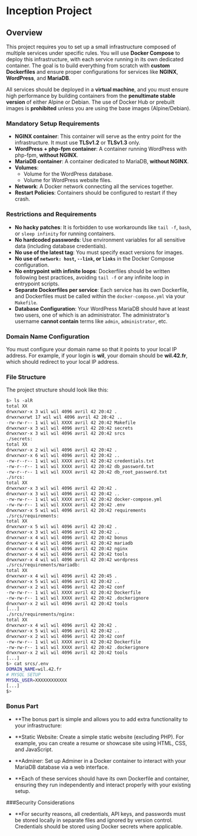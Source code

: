 # Inception Project

## Overview

This project requires you to set up a small infrastructure composed of multiple services under specific rules. You will use **Docker Compose** to deploy this infrastructure, with each service running in its own dedicated container. The goal is to build everything from scratch with **custom Dockerfiles** and ensure proper configurations for services like **NGINX**, **WordPress**, and **MariaDB**.

All services should be deployed in a **virtual machine**, and you must ensure high performance by building containers from the **penultimate stable version** of either Alpine or Debian. The use of Docker Hub or prebuilt images is **prohibited** unless you are using the base images (Alpine/Debian).

### Mandatory Setup Requirements

- **NGINX container**: This container will serve as the entry point for the infrastructure. It must use **TLSv1.2** or **TLSv1.3** only.
- **WordPress + php-fpm container**: A container running WordPress with php-fpm, **without NGINX**.
- **MariaDB container**: A container dedicated to MariaDB, **without NGINX**.
- **Volumes**:
  - Volume for the WordPress database.
  - Volume for WordPress website files.
- **Network**: A Docker network connecting all the services together.
- **Restart Policies**: Containers should be configured to restart if they crash.

### Restrictions and Requirements

- **No hacky patches**: It is forbidden to use workarounds like `tail -f`, `bash`, or `sleep infinity` for running containers.
- **No hardcoded passwords**: Use environment variables for all sensitive data (including database credentials).
- **No use of the latest tag**: You must specify exact versions for images.
- **No use of `network: host`, `--link`, or `links`** in the Docker Compose configuration.
- **No entrypoint with infinite loops**: Dockerfiles should be written following best practices, avoiding `tail -f` or any infinite loop in entrypoint scripts.
- **Separate Dockerfiles per service**: Each service has its own Dockerfile, and Dockerfiles must be called within the `docker-compose.yml` via your `Makefile`.
- **Database Configuration**: Your WordPress MariaDB should have at least two users, one of which is an administrator. The administrator's username **cannot contain** terms like `admin`, `administrator`, etc.

### Domain Name Configuration

You must configure your domain name so that it points to your local IP address. For example, if your login is **wil**, your domain should be **wil.42.fr**, which should redirect to your local IP address.

### File Structure

The project structure should look like this:

```bash
$> ls -alR
total XX
drwxrwxr-x 3 wil wil 4096 avril 42 20:42 .
drwxrwxrwt 17 wil wil 4096 avril 42 20:42 ..
-rw-rw-r-- 1 wil wil XXXX avril 42 20:42 Makefile
drwxrwxr-x 3 wil wil 4096 avril 42 20:42 secrets
drwxrwxr-x 3 wil wil 4096 avril 42 20:42 srcs
./secrets:
total XX
drwxrwxr-x 2 wil wil 4096 avril 42 20:42 .
drwxrwxr-x 6 wil wil 4096 avril 42 20:42 ..
-rw-r--r-- 1 wil wil XXXX avril 42 20:42 credentials.txt
-rw-r--r-- 1 wil wil XXXX avril 42 20:42 db_password.txt
-rw-r--r-- 1 wil wil XXXX avril 42 20:42 db_root_password.txt
./srcs:
total XX
drwxrwxr-x 3 wil wil 4096 avril 42 20:42 .
drwxrwxr-x 3 wil wil 4096 avril 42 20:42 ..
-rw-rw-r-- 1 wil wil XXXX avril 42 20:42 docker-compose.yml
-rw-rw-r-- 1 wil wil XXXX avril 42 20:42 .env
drwxrwxr-x 5 wil wil 4096 avril 42 20:42 requirements
./srcs/requirements:
total XX
drwxrwxr-x 5 wil wil 4096 avril 42 20:42 .
drwxrwxr-x 3 wil wil 4096 avril 42 20:42 ..
drwxrwxr-x 4 wil wil 4096 avril 42 20:42 bonus
drwxrwxr-x 4 wil wil 4096 avril 42 20:42 mariadb
drwxrwxr-x 4 wil wil 4096 avril 42 20:42 nginx
drwxrwxr-x 4 wil wil 4096 avril 42 20:42 tools
drwxrwxr-x 4 wil wil 4096 avril 42 20:42 wordpress
./srcs/requirements/mariadb:
total XX
drwxrwxr-x 4 wil wil 4096 avril 42 20:45 .
drwxrwxr-x 5 wil wil 4096 avril 42 20:42 ..
drwxrwxr-x 2 wil wil 4096 avril 42 20:42 conf
-rw-rw-r-- 1 wil wil XXXX avril 42 20:42 Dockerfile
-rw-rw-r-- 1 wil wil XXXX avril 42 20:42 .dockerignore
drwxrwxr-x 2 wil wil 4096 avril 42 20:42 tools
[...]
./srcs/requirements/nginx:
total XX
drwxrwxr-x 4 wil wil 4096 avril 42 20:42 .
drwxrwxr-x 5 wil wil 4096 avril 42 20:42 ..
drwxrwxr-x 2 wil wil 4096 avril 42 20:42 conf
-rw-rw-r-- 1 wil wil XXXX avril 42 20:42 Dockerfile
-rw-rw-r-- 1 wil wil XXXX avril 42 20:42 .dockerignore
drwxrwxr-x 2 wil wil 4096 avril 42 20:42 tools
[...]
$> cat srcs/.env
DOMAIN_NAME=wil.42.fr
# MYSQL SETUP
MYSQL_USER=XXXXXXXXXXXX
[...]
$>
```
### Bonus Part
- **The bonus part is simple and allows you to add extra functionality to your infrastructure:

- **Static Website: Create a simple static website (excluding PHP). For example, you can create a resume or showcase site using HTML, CSS, and JavaScript.

- **Adminer: Set up Adminer in a Docker container to interact with your MariaDB database via a web interface.

- **Each of these services should have its own Dockerfile and container, ensuring they run independently and interact properly with your existing setup.

###Security Considerations
- **For security reasons, all credentials, API keys, and passwords must be stored locally in separate files and ignored by version control. Credentials should be stored using Docker secrets where applicable.
